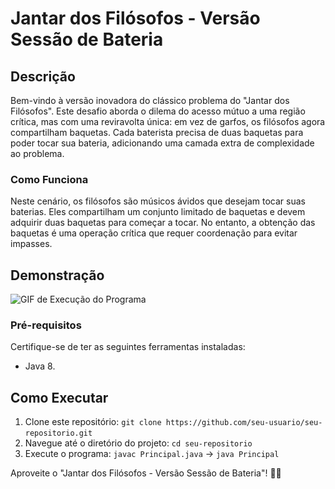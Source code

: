 # Jantar dos Filósofos - Versão Sessão de Bateria

## Descrição
Bem-vindo à versão inovadora do clássico problema do "Jantar dos Filósofos". Este desafio aborda o dilema do acesso mútuo a uma região crítica, mas com uma reviravolta única: em vez de garfos, os filósofos agora compartilham baquetas. Cada baterista precisa de duas baquetas para poder tocar sua bateria, adicionando uma camada extra de complexidade ao problema.

### Como Funciona
Neste cenário, os filósofos são músicos ávidos que desejam tocar suas baterias. Eles compartilham um conjunto limitado de baquetas e devem adquirir duas baquetas para começar a tocar. No entanto, a obtenção das baquetas é uma operação crítica que requer coordenação para evitar impasses.

## Demonstração

![GIF de Execução do Programa](<img src="img/demonstracao.gif">)

### Pré-requisitos
Certifique-se de ter as seguintes ferramentas instaladas:
- Java 8. 

## Como Executar
1. Clone este repositório: `git clone https://github.com/seu-usuario/seu-repositorio.git`
2. Navegue até o diretório do projeto: `cd seu-repositorio`
3. Execute o programa: `javac Principal.java` -> `java Principal`


Aproveite o "Jantar dos Filósofos - Versão Sessão de Bateria"! 🥁✨

